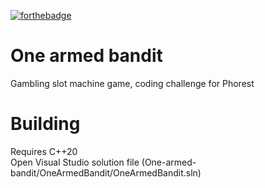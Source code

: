 [![forthebadge](https://forthebadge.com/images/badges/made-with-c-plus-plus.svg)](https://forthebadge.com)

# One armed bandit
Gambling slot machine game, coding challenge for Phorest

# Building
Requires C++20    
Open Visual Studio solution file (One-armed-bandit/OneArmedBandit/OneArmedBandit.sln)    
